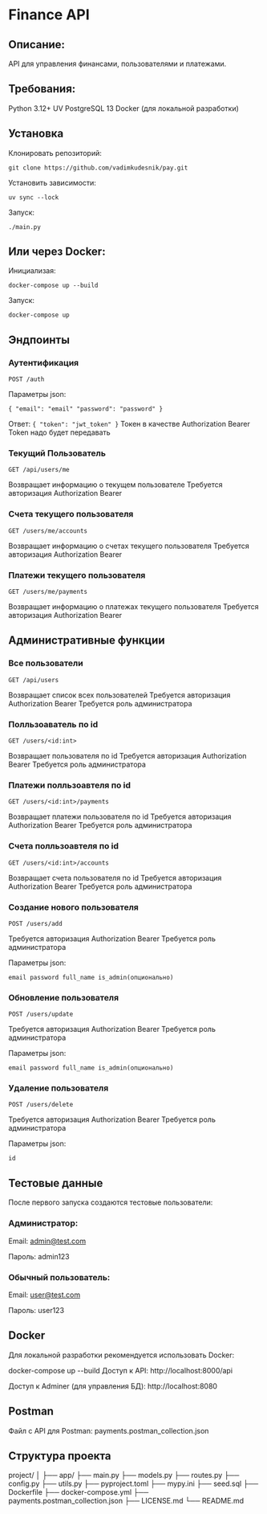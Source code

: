 # Finance API

## Описание:
API для управления финансами, пользователями и платежами.

## Требования:
Python 3.12+
UV
PostgreSQL 13
Docker (для локальной разработки)

## Установка
Клонировать репозиторий:

`git clone https://github.com/vadimkudesnik/pay.git`

Установить зависимости:

`uv sync --lock`

Запуск:

`./main.py`

## Или через Docker:
Инициализая:

`docker-compose up --build`

Запуск:

`docker-compose up`

## Эндпоинты
### Аутентификация

`POST /auth`

Параметры json:

`
{
"email": "email"
"password": "password"
}
`

Ответ:
`
{
  "token": "jwt_token"
}
`
Токен в качестве Authorization Bearer Token надо будет передавать 

### Текущий Пользователь

`GET /api/users/me`

Возвращает информацию о текущем пользователе
Требуется авторизация Authorization Bearer

### Счета текущего пользователя

`GET /users/me/accounts`

Возвращает информацию о счетах текущего пользователя
Требуется авторизация Authorization Bearer

### Платежи текущего пользователя

`GET /users/me/payments`

Возвращает информацию о платежах текущего пользователя
Требуется авторизация Authorization Bearer

## Административные функции
### Все пользователи

`GET /api/users`

Возвращает список всех пользователей
Требуется авторизация Authorization Bearer
Требуется роль администратора

### Полльзоаватель по id

`GET /users/<id:int>`

Возвращает пользователя по id
Требуется авторизация Authorization Bearer
Требуется роль администратора

### Платежи полльзоавтеля по id

`GET /users/<id:int>/payments`

Возвращает платежи пользователя по id
Требуется авторизация Authorization Bearer
Требуется роль администратора

### Счета полльзоавтеля по id

`GET /users/<id:int>/accounts`

Возвращает счета пользователя по id
Требуется авторизация Authorization Bearer
Требуется роль администратора

### Создание нового пользователя

`POST /users/add`

Требуется авторизация Authorization Bearer
Требуется роль администратора

Параметры json:

`
email
password
full_name
is_admin(опционально)
`

### Обновление пользователя

`POST /users/update`

Требуется авторизация Authorization Bearer
Требуется роль администратора

Параметры json:

`
email
password
full_name
is_admin(опционально)
`

### Удаление пользователя

`POST /users/delete`

Требуется авторизация Authorization Bearer
Требуется роль администратора

Параметры json:

`id`


## Тестовые данные
После первого запуска создаются тестовые пользователи:

### Администратор:

Email: admin@test.com

Пароль: admin123

### Обычный пользователь:

Email: user@test.com

Пароль: user123

## Docker
Для локальной разработки рекомендуется использовать Docker:

docker-compose up --build
Доступ к API: http://localhost:8000/api

Доступ к Adminer (для управления БД): http://localhost:8080

## Postman

Файл с API для Postman: payments.postman_collection.json 

## Структура проекта

project/
│
├── app/
├── main.py
├── models.py
├── routes.py
├── config.py
├── utils.py
├── pyproject.toml
├── mypy.ini
├── seed.sql
├── Dockerfile
├── docker-compose.yml
├── payments.postman_collection.json
├── LICENSE.md
└── README.md